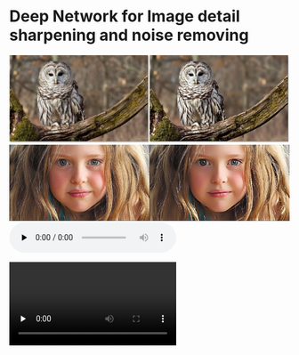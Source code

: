 # Deep Network for Image detail sharpening and noise removing
![](./sources/enhance_1%20(1).jpg)
![](./sources/enhance_1%20(2).jpg)
<audio id="audio" controls="" preload="none">
<source id="mp3" src="./sources/1586347400466825.mp4">
</audio>

<video id="video" controls="" preload="none">
<source id="mp4" src="./sources/1586347400466825-converted.mp4" type="video/mp4">
</video>
